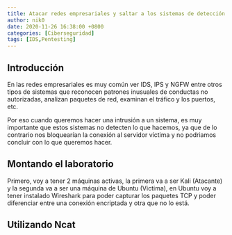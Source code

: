 ```yaml
---
title: Atacar redes empresariales y saltar a los sistemas de detección de intrusos(IDS)
author: nik0
date: 2020-11-26 16:38:00 +0800
categories: [Ciberseguridad]
tags: [IDS,Pentesting]
---
```


## Introducción

En las redes empresariales es muy común ver IDS, IPS y NGFW entre otros tipos de sistemas que reconocen patrones inusuales de conductas no autorizadas, analizan paquetes de red, examinan el tráfico y los puertos, etc.

Por eso cuando queremos hacer una intrusión a un sistema, es muy importante que estos sistemas no detecten lo que hacemos, ya que de lo contrario nos bloquearían la conexión al servidor víctima y no podriamos concluir con lo que queremos hacer.

## Montando el laboratorio

Primero, voy a tener 2 máquinas activas, la primera va a ser Kali (Atacante) y la segunda va a ser una máquina de Ubuntu (Victima), en Ubuntu voy a tener instalado Wireshark para poder capturar los paquetes TCP y poder diferenciar entre una conexión encriptada y otra que no lo está.

## Utilizando Ncat
